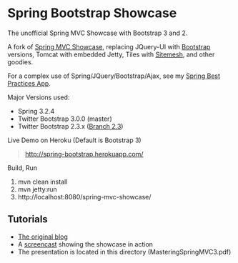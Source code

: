 # Spring Bootstrap Showcase

The unofficial Spring MVC Showcase with Bootstrap 3 and 2.

A fork of [Spring MVC Showcase](https://github.com/SpringSource/spring-mvc-showcase), replacing JQuery-UI with [Bootstrap](http://twitter.github.com/bootstrap/) versions, Tomcat with embedded Jetty, Tiles with [Sitemesh](http://www.sitemesh.org/), and other goodies.

For a complex use of Spring/JQuery/Bootstrap/Ajax, see my [Spring Best Practices App](https://github.com/priyatam/spring-best-practices).

Major Versions used:

- Spring 3.2.4 
- Twitter Bootstrap 3.0.0 (master) 
- Twitter Bootstrap 2.3.x ([Branch 2.3](https://github.com/priyatam/springmvc-twitterbootstrap-showcase/tree/2.x))
  
Live Demo on Heroku (Default is Bootstrap 3)

> http://spring-bootstrap.herokuapp.com/

Build, Run

1. mvn clean install
2. mvn jetty:run
3. http://localhost:8080/spring-mvc-showcase/

## Tutorials
- [The original blog](http://blog.springsource.com/2010/07/22/spring-mvc-3-showcase/)
- A [screencast](http://s3.springsource.org/MVC/mvc-showcase-screencast.mov) showing the showcase in action
- The presentation is located in this directory (MasteringSpringMVC3.pdf)

